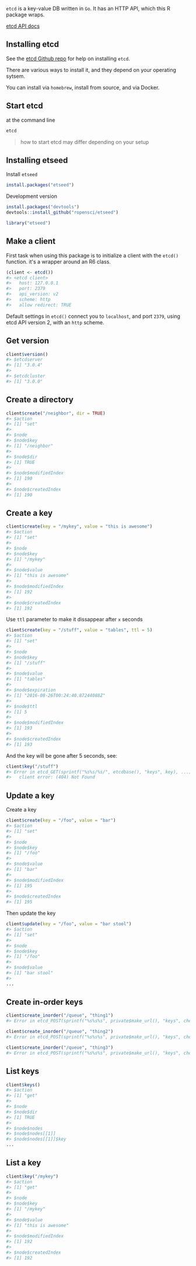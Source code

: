<!--
%\VignetteEngine{knitr::knitr}
%\VignetteIndexEntry{Introduction to etseed}
%\VignetteEncoding{UTF-8}
-->



`etcd` is a key-value DB written in `Go`. It has an HTTP API, which this R package wraps.

[etcd API docs](https://github.com/coreos/etcd/blob/master/Documentation/v2/api.md)

## Installing etcd

See the [etcd Github repo](https://github.com/coreos/etcd#etcd) for help on installing `etcd`. 

There are various ways to install it, and they depend on your operating sytsem. 

You can install via `homebrew`, install from source, and via Docker.

## Start etcd

at the command line

```sh
etcd
```

> how to start etcd may differ depending on your setup

## Installing etseed

Install `etseed`


```r
install.packages("etseed")
```

Development version


```r
install.packages("devtools")
devtools::install_github("ropensci/etseed")
```


```r
library("etseed")
```

## Make a client

First task when using this package is to initialize a client
with the `etcd()` function. it's a wrapper around an R6 class.


```r
(client <- etcd())
#> <etcd client>
#>   host: 127.0.0.1
#>   port: 2379
#>   api_version: v2
#>   scheme: http
#>   allow redirect: TRUE
```

Default settings in `etcd()` connect you to `localhost`, and port `2379`, 
using etcd API version 2, with an `http` scheme.

## Get version


```r
client$version()
#> $etcdserver
#> [1] "3.0.4"
#> 
#> $etcdcluster
#> [1] "3.0.0"
```

## Create a directory




```r
client$create("/neighbor", dir = TRUE)
#> $action
#> [1] "set"
#> 
#> $node
#> $node$key
#> [1] "/neighbor"
#> 
#> $node$dir
#> [1] TRUE
#> 
#> $node$modifiedIndex
#> [1] 190
#> 
#> $node$createdIndex
#> [1] 190
```

## Create a key




```r
client$create(key = "/mykey", value = "this is awesome")
#> $action
#> [1] "set"
#> 
#> $node
#> $node$key
#> [1] "/mykey"
#> 
#> $node$value
#> [1] "this is awesome"
#> 
#> $node$modifiedIndex
#> [1] 192
#> 
#> $node$createdIndex
#> [1] 192
```



Use `ttl` parameter to make it dissappear after `x` seconds


```r
client$create(key = "/stuff", value = "tables", ttl = 5)
#> $action
#> [1] "set"
#> 
#> $node
#> $node$key
#> [1] "/stuff"
#> 
#> $node$value
#> [1] "tables"
#> 
#> $node$expiration
#> [1] "2016-08-26T00:24:40.87244088Z"
#> 
#> $node$ttl
#> [1] 5
#> 
#> $node$modifiedIndex
#> [1] 193
#> 
#> $node$createdIndex
#> [1] 193
```

And the key will be gone after 5 seconds, see:


```r
client$key("/stuff")
#> Error in etcd_GET(sprintf("%s%s/%s/", etcdbase(), "keys", key), ...) :
#>   client error: (404) Not Found
```

## Update a key



Create a key


```r
client$create(key = "/foo", value = "bar")
#> $action
#> [1] "set"
#> 
#> $node
#> $node$key
#> [1] "/foo"
#> 
#> $node$value
#> [1] "bar"
#> 
#> $node$modifiedIndex
#> [1] 195
#> 
#> $node$createdIndex
#> [1] 195
```

Then update the key


```r
client$update(key = "/foo", value = "bar stool")
#> $action
#> [1] "set"
#> 
#> $node
#> $node$key
#> [1] "/foo"
#> 
#> $node$value
#> [1] "bar stool"
#> 
...
```

## Create in-order keys


```r
client$create_inorder("/queue", "thing1")
#> Error in etcd_POST(sprintf("%s%s%s", private$make_url(), "keys", check_key(key)), : Not Found (HTTP 404).
```


```r
client$create_inorder("/queue", "thing2")
#> Error in etcd_POST(sprintf("%s%s%s", private$make_url(), "keys", check_key(key)), : Not Found (HTTP 404).
```


```r
client$create_inorder("/queue", "thing3")
#> Error in etcd_POST(sprintf("%s%s%s", private$make_url(), "keys", check_key(key)), : Not Found (HTTP 404).
```

## List keys


```r
client$keys()
#> $action
#> [1] "get"
#> 
#> $node
#> $node$dir
#> [1] TRUE
#> 
#> $node$nodes
#> $node$nodes[[1]]
#> $node$nodes[[1]]$key
...
```

## List a key


```r
client$key("/mykey")
#> $action
#> [1] "get"
#> 
#> $node
#> $node$key
#> [1] "/mykey"
#> 
#> $node$value
#> [1] "this is awesome"
#> 
#> $node$modifiedIndex
#> [1] 192
#> 
#> $node$createdIndex
#> [1] 192
```
